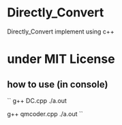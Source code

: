# Directly_Convert
Directly_Convert implement using c++

# under MIT License

## how to use (in console)
``
g++ DC.cpp
./a.out

g++ qmcoder.cpp
./a.out
``